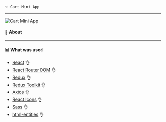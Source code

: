     ✨ Cart Mini App

---

![Cart Mini App](src/assets/images/preview.png)

#### 🧷 About

---

#### 📊 What was used

-   [React](https://ru.reactjs.org/) 👌
-   [React Router DOM](https://reactrouter.com/) 👌
-   [Redux](https://redux.js.org/) 👌
-   [Redux Toolkit](https://redux-toolkit.js.org) 👌
-   [Axios](https://axios-http.com/) 👌
-   [React Icons](https://react-icons.github.io/react-icons/) 👌
-   [Sass](https://sass-lang.com/) 👌
-   [html-entities](https://www.npmjs.com/package/html-entities) 👌
